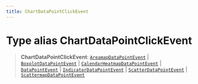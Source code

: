 ```yaml
---
title: ChartDataPointClickEvent
---
```


# Type alias ChartDataPointClickEvent

> **ChartDataPointClickEvent**: [`AreamapDataPointEvent`](type-alias.AreamapDataPointEvent.md) \| [`BoxplotDataPointEvent`](type-alias.BoxplotDataPointEvent.md) \| [`CalendarHeatmapDataPointEvent`](type-alias.CalendarHeatmapDataPointEvent.md) \| [`DataPointEvent`](type-alias.DataPointEvent.md) \| [`IndicatorDataPointEvent`](type-alias.IndicatorDataPointEvent.md) \| [`ScatterDataPointEvent`](type-alias.ScatterDataPointEvent.md) \| [`ScattermapDataPointEvent`](type-alias.ScattermapDataPointEvent.md)
